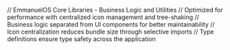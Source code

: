 // EmmanuelOS Core Libraries - Business Logic and Utilities
// Optimized for performance with centralized icon management and tree-shaking
// Business logic separated from UI components for better maintainability
// Icon centralization reduces bundle size through selective imports
// Type definitions ensure type safety across the application
